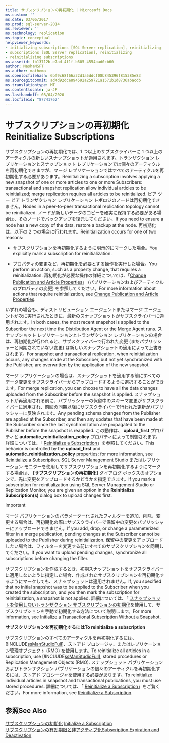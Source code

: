 ```yaml
---
title: サブスクリプションの再初期化 | Microsoft Docs
ms.custom: ''
ms.date: 03/06/2017
ms.prod: sql-server-2014
ms.reviewer: ''
ms.technology: replication
ms.topic: conceptual
helpviewer_keywords:
- initializing subscriptions [SQL Server replication], reinitializing
- subscriptions [SQL Server replication], reinitializing
- reinitializing subscriptions
ms.assetid: fb13712b-e7ad-4f1f-b605-4554bad0cb60
author: MashaMSFT
ms.author: mathoma
ms.openlocfilehash: 6bf9c68f66a32d1a5ddcf08b845396f815385e83
ms.sourcegitcommit: ad4d92dce894592a259721a1571b1d8736abacdb
ms.translationtype: MT
ms.contentlocale: ja-JP
ms.lasthandoff: 08/04/2020
ms.locfileid: "87741762"
---
```

# <a name="reinitialize-subscriptions"></a><span data-ttu-id="b9c43-102">サブスクリプションの再初期化</span><span class="sxs-lookup"><span data-stu-id="b9c43-102">Reinitialize Subscriptions</span></span>
  <span data-ttu-id="b9c43-103">サブスクリプションの再初期化では、1 つ以上のサブスクライバーに 1 つ以上のアーティクルの新しいスナップショットが適用されます。トランザクション レプリケーションとスナップショット レプリケーションでは個々のアーティクルを再初期化できますが、マージ レプリケーションではすべてのアーティクルを再初期化する必要があります。</span><span class="sxs-lookup"><span data-stu-id="b9c43-103">Reinitializing a subscription involves applying a new snapshot of one or more articles to one or more Subscribers: transactional and snapshot replication allow individual articles to be reinitialized; merge replication requires all articles to be reinitialized.</span></span> <span data-ttu-id="b9c43-104">ピア ツー ピア トランザクション レプリケーション トポロジのノードは再初期化できません。</span><span class="sxs-lookup"><span data-stu-id="b9c43-104">Nodes in a peer-to-peer transactional replication topology cannot be reinitialized.</span></span> <span data-ttu-id="b9c43-105">ノードが新しいデータのコピーを確実に保持する必要がある場合は、そのノードでバックアップを復元してください。</span><span class="sxs-lookup"><span data-stu-id="b9c43-105">If you need to ensure a node has a new copy of the data, restore a backup at the node.</span></span> <span data-ttu-id="b9c43-106">再初期化は、以下の 2 つの場合に行われます。</span><span class="sxs-lookup"><span data-stu-id="b9c43-106">Reinitialization occurs for one of two reasons:</span></span>  
  
-   <span data-ttu-id="b9c43-107">サブスクリプションを再初期化するように明示的にマークした場合。</span><span class="sxs-lookup"><span data-stu-id="b9c43-107">You explicitly mark a subscription for reinitialization.</span></span>  
  
-   <span data-ttu-id="b9c43-108">プロパティの変更など、再初期化を必要とする操作を実行した場合。</span><span class="sxs-lookup"><span data-stu-id="b9c43-108">You perform an action, such as a property change, that requires a reinitialization.</span></span> <span data-ttu-id="b9c43-109">再初期化が必要な操作の詳細については、「[Change Publication and Article Properties](publish/change-publication-and-article-properties.md)」 (パブリケーションおよびアーティクルのプロパティの変更) を参照してください。</span><span class="sxs-lookup"><span data-stu-id="b9c43-109">For more information about actions that require reinitialization, see [Change Publication and Article Properties](publish/change-publication-and-article-properties.md).</span></span>  
  
 <span data-ttu-id="b9c43-110">いずれの場合も、ディストリビューション エージェントまたはマージ エージェントが次に実行されたときに、最新のスナップショットがサブスクライバーに適用されます。</span><span class="sxs-lookup"><span data-stu-id="b9c43-110">In both cases, the most recent snapshot is applied to the Subscriber the next time the Distribution Agent or the Merge Agent runs.</span></span> <span data-ttu-id="b9c43-111">スナップショット レプリケーションとトランザクション レプリケーションの場合は、再初期化が行われると、サブスクライバーで行われた変更 (まだパブリッシャーと同期されていない変更) は新しいスナップショットの適用によって上書きされます。</span><span class="sxs-lookup"><span data-stu-id="b9c43-111">For snapshot and transactional replication, when reinitialization occurs, any changes made at the Subscriber, but not yet synchronized with the Publisher, are overwritten by the application of the new snapshot.</span></span>  
  
 <span data-ttu-id="b9c43-112">マージ レプリケーションの場合は、スナップショットを適用する前にすべてのデータ変更をサブスクライバーからアップロードするように選択することができます。</span><span class="sxs-lookup"><span data-stu-id="b9c43-112">For merge replication, you can choose to have all the data changes uploaded from the Subscriber before the snapshot is applied.</span></span> <span data-ttu-id="b9c43-113">スナップショットが再適用される前に、パブリッシャーの保留中のスキーマ変更がサブスクライバーに適用され、前回の同期以降にサブスクライバーで行われた更新がパブリッシャーに反映されます。</span><span class="sxs-lookup"><span data-stu-id="b9c43-113">Any pending schema changes from the Publisher are applied at the Subscriber, and then any updates that have been made at the Subscriber since the last synchronization are propagated to the Publisher before the snapshot is reapplied.</span></span> <span data-ttu-id="b9c43-114">この動作は、 **upload_first** プロパティと **automatic_reinitialization_policy** プロパティによって制御されます。詳細については、「 [Reinitialize a Subscription](reinitialize-a-subscription.md)」を参照してください。</span><span class="sxs-lookup"><span data-stu-id="b9c43-114">This behavior is controlled by the **upload_first** and **automatic_reinitialization_policy** properties; for more information, see [Reinitialize a Subscription](reinitialize-a-subscription.md).</span></span> <span data-ttu-id="b9c43-115">SQL Server Management Studio またはレプリケーション モニターを使用してサブスクリプションを再初期化するようにマークする場合は、 **[サブスクリプションの再初期化]** ダイアログ ボックスのオプションで、先に変更をアップロードするかどうかを指定できます。</span><span class="sxs-lookup"><span data-stu-id="b9c43-115">If you mark a subscription for reinitialization using SQL Server Management Studio or Replication Monitor, you are given an option in the **Reinitialize Subscription(s)** dialog box to upload changes first.</span></span>  
  
> [!IMPORTANT]  
>  <span data-ttu-id="b9c43-116">マージ パブリケーションのパラメーター化されたフィルターを追加、削除、変更する場合は、再初期化の際にサブスクライバーで保留中の変更をパブリッシャーにアップロードできません。</span><span class="sxs-lookup"><span data-stu-id="b9c43-116">If you add, drop, or change a parameterized filter in a merge publication, pending changes at the Subscriber cannot be uploaded to the Publisher during reinitialization.</span></span> <span data-ttu-id="b9c43-117">保留中の変更をアップロードしたい場合は、フィルターを変更する前にすべてのサブスクリプションを同期してください。</span><span class="sxs-lookup"><span data-stu-id="b9c43-117">If you want to upload pending changes, synchronize all subscriptions before changing the filter.</span></span>  
  
 <span data-ttu-id="b9c43-118">サブスクリプションを作成するとき、初期スナップショットをサブスクライバーに適用しないように指定した場合、作成されたサブスクリプションを再初期化するようにマークしても、スナップショットは適用されません。</span><span class="sxs-lookup"><span data-stu-id="b9c43-118">If, you specified that no initial snapshot was to be applied to the Subscriber when you created the subscription, and you then mark the subscription for reinitialization, a snapshot is not applied.</span></span> <span data-ttu-id="b9c43-119">詳細については、「 [スナップショットを使用しないトランザクション サブスクリプションの初期化](initialize-a-transactional-subscription-without-a-snapshot.md)を使用して、サブスクリプションを手動で初期化する方法について説明します。</span><span class="sxs-lookup"><span data-stu-id="b9c43-119">For more information, see [Initialize a Transactional Subscription Without a Snapshot](initialize-a-transactional-subscription-without-a-snapshot.md).</span></span>  
  
 <span data-ttu-id="b9c43-120">**サブスクリプションを再初期化するには**</span><span class="sxs-lookup"><span data-stu-id="b9c43-120">**To reinitialize a subscription**</span></span>  
  
 <span data-ttu-id="b9c43-121">サブスクリプションのすべてのアーティクルを再初期化するには、 [!INCLUDE[ssManStudioFull](../../includes/ssmanstudiofull-md.md)]、ストアド プロシージャ、またはレプリケーション管理オブジェクト (RMO) を使用します。</span><span class="sxs-lookup"><span data-stu-id="b9c43-121">To reinitialize all articles in a subscription, use [!INCLUDE[ssManStudioFull](../../includes/ssmanstudiofull-md.md)], stored procedures or Replication Management Objects (RMO).</span></span> <span data-ttu-id="b9c43-122">スナップショット パブリケーションおよびトランザクション パブリケーションの個々のアーティクルを再初期化するには、ストアド プロシージャを使用する必要があります。</span><span class="sxs-lookup"><span data-stu-id="b9c43-122">To reinitialize individual articles in snapshot and transactional publications, you must use stored procedures.</span></span> <span data-ttu-id="b9c43-123">詳細については、「 [Reinitialize a Subscription](reinitialize-a-subscription.md)」をご覧ください。</span><span class="sxs-lookup"><span data-stu-id="b9c43-123">For more information, see [Reinitialize a Subscription](reinitialize-a-subscription.md).</span></span>  
  
## <a name="see-also"></a><span data-ttu-id="b9c43-124">参照</span><span class="sxs-lookup"><span data-stu-id="b9c43-124">See Also</span></span>  
 <span data-ttu-id="b9c43-125">[サブスクリプションの初期化](initialize-a-subscription.md) </span><span class="sxs-lookup"><span data-stu-id="b9c43-125">[Initialize a Subscription](initialize-a-subscription.md) </span></span>  
 [<span data-ttu-id="b9c43-126">サブスクリプションの有効期限と非アクティブ化</span><span class="sxs-lookup"><span data-stu-id="b9c43-126">Subscription Expiration and Deactivation</span></span>](subscription-expiration-and-deactivation.md)  
  
  
